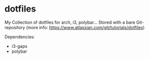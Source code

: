 # dotfiles
My Collection of dotfiles for arch, i3, polybar...
Stored with a bare Git-repository (more info: https://www.atlassian.com/git/tutorials/dotfiles)

Dependencies:
- i3-gaps
- polybar
